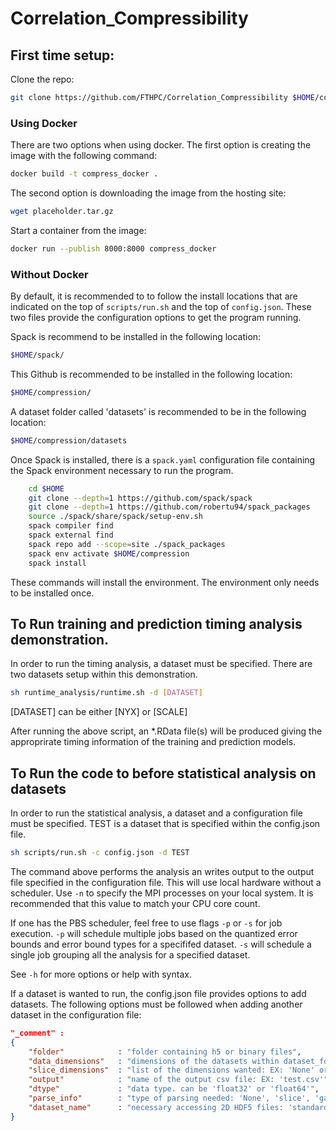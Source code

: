 # Correlation_Compressibility
## First time setup:

Clone the repo:
```bash
git clone https://github.com/FTHPC/Correlation_Compressibility $HOME/compression
```

### Using Docker
There are two options when using docker. The first option is creating the image with the following command:
```bash
docker build -t compress_docker .
```

The second option is downloading the image from the hosting site:
```bash
wget placeholder.tar.gz
```

Start a container from the image:
```bash
docker run --publish 8000:8000 compress_docker
```

### Without Docker
By default, it is recommended to to follow the install locations that are indicated on the top of ```scripts/run.sh```
and the top of ```config.json```. These two files provide the configuration options to get the program running.

Spack is recommend to be installed in the following location:
```bash
$HOME/spack/
```
This Github is recommended to be installed in the following location: 
```bash
$HOME/compression/
```
A dataset folder called 'datasets' is recommended to be in the following location:
```bash
$HOME/compression/datasets
```

Once Spack is installed, there is a ```spack.yaml``` configuration file containing the Spack environment necessary to run the program.
```bash
    cd $HOME
    git clone --depth=1 https://github.com/spack/spack
    git clone --depth=1 https://github.com/robertu94/spack_packages 
    source ./spack/share/spack/setup-env.sh 
    spack compiler find
    spack external find 
    spack repo add --scope=site ./spack_packages 
    spack env activate $HOME/compression 
    spack install
```
These commands will install the environment. The environment only needs to be installed once.

## To Run training and prediction timing analysis demonstration.

In order to run the timing analysis, a dataset must be specified.
There are two datasets setup within this demonstration. 

```bash
sh runtime_analysis/runtime.sh -d [DATASET]
```
[DATASET] can be either [NYX] or [SCALE]

After running the above script, an *.RData file(s) will be produced giving the approprirate timing information of 
the training and prediction models.

## To Run the code to before statistical analysis on datasets


In order to run the statistical analysis, a dataset and a configuration file must be specified.
TEST is a dataset that is specified within the config.json file. 

```bash
sh scripts/run.sh -c config.json -d TEST
```

The command above performs the analysis an writes output to the output file specified in the configuration file.
This will use local hardware without a scheduler. Use ```-n``` to specify the MPI processes on your local system. 
It is recommended that this value to match your CPU core count.

If one has the PBS scheduler, feel free to use flags ```-p``` or ```-s``` for job execution.
```-p``` will schedule multiple jobs based on the quantized error bounds and error bound types for a specififed dataset.
```-s``` will schedule a single job grouping all the analysis for a specified dataset.

See ```-h``` for more options or help with syntax.



If a dataset is wanted to run, the config.json file provides options to add datasets.
The following options must be followed when adding another dataset in the configuration file:
```json
"_comment" : 
{
    "folder"            : "folder containing h5 or binary files",
    "data_dimensions"   : "dimensions of the datasets within dataset_folder. Either 1x2 or 1x3. EX: '1028, 1028'",
    "slice_dimensions"  : "list of the dimensions wanted: EX: 'None' or 'X, Y, Z'",
    "output"            : "name of the output csv file: EX: 'test.csv'",
    "dtype"             : "data type. can be 'float32' or 'float64'",
    "parse_info"        : "type of parsing needed: 'None', 'slice', 'gaussian', 'gaussian_multi', 'spatialweight_fixed', 'spatialweight_random', or 'scalarweight_random'",
    "dataset_name"      : "necessary accessing 2D HDF5 files: 'standard' if not custom. custom EX: 'Z'"
} 
```
